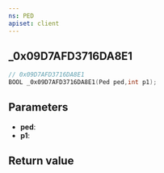 ```yaml
---
ns: PED
apiset: client
---
```

## _0x09D7AFD3716DA8E1

```c
// 0x09D7AFD3716DA8E1
BOOL _0x09D7AFD3716DA8E1(Ped ped,int p1);
```


## Parameters
* **ped**:
* **p1**:

## Return value